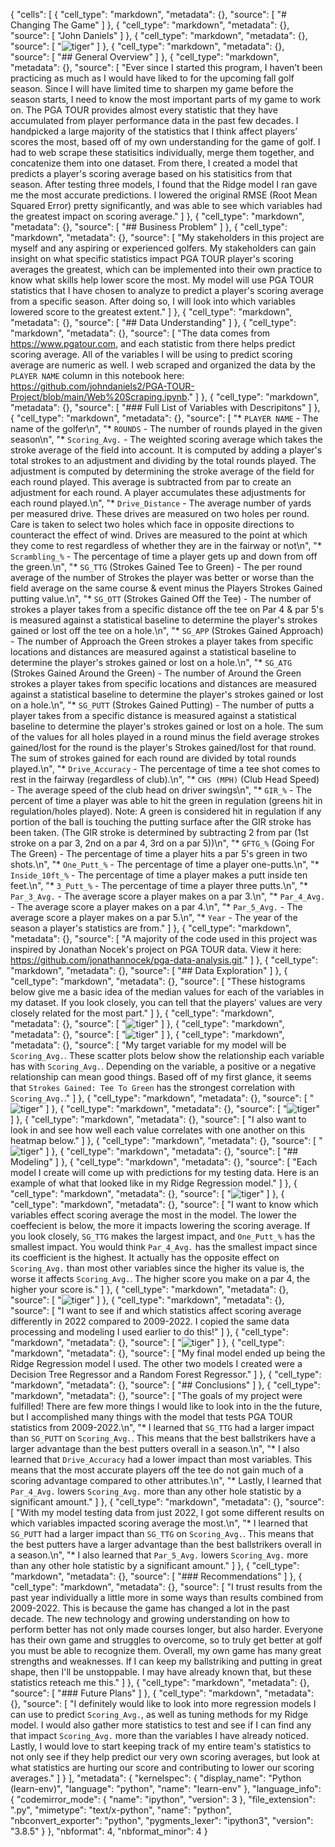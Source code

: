{
 "cells": [
  {
   "cell_type": "markdown",
   "metadata": {},
   "source": [
    "# Changing The Game"
   ]
  },
  {
   "cell_type": "markdown",
   "metadata": {},
   "source": [
    "John Daniels"
   ]
  },
  {
   "cell_type": "markdown",
   "metadata": {},
   "source": [
    "![tiger](Images/Notebook_Pic.jpeg)"
   ]
  },
  {
   "cell_type": "markdown",
   "metadata": {},
   "source": [
    "## General Overview"
   ]
  },
  {
   "cell_type": "markdown",
   "metadata": {},
   "source": [
    "Ever since I started this program, I haven’t been practicing as much as I would have liked to for the upcoming fall golf season. Since I will have limited time to sharpen my game before the season starts, I need to know the most important parts of my game to work on. The PGA TOUR provides almost every statistic that they have accumulated from player performance data in the past few decades. I handpicked a large majority of the statistics that I think affect players’ scores the most, based off of my own understanding for the game of golf. I had to web scrape these statisitics individually, merge them together, and concatenize them into one dataset. From there, I created a model that predicts a player's scoring average based on his statisitics from that season. After testing three models, I found that the Ridge model I ran gave me the most accurate predictions. I lowered the original RMSE (Root Mean Squared Error) pretty significantly, and was able to see which variables had the greatest impact on scoring average."
   ]
  },
  {
   "cell_type": "markdown",
   "metadata": {},
   "source": [
    "## Business Problem"
   ]
  },
  {
   "cell_type": "markdown",
   "metadata": {},
   "source": [
    "My stakeholders in this project are myself and any aspiring or experienced golfers. My stakeholders can gain insight on what specific statistics impact PGA TOUR player's scoring averages the greatest, which can be implemented into their own practice to know what skills help lower score the most. My model will use PGA TOUR statistics that I have chosen to analyze to predict a player's scoring average from a specific season. After doing so, I will look into which variables lowered score to the greatest extent."
   ]
  },
  {
   "cell_type": "markdown",
   "metadata": {},
   "source": [
    "## Data Understanding"
   ]
  },
  {
   "cell_type": "markdown",
   "metadata": {},
   "source": [
    "The data comes from https://www.pgatour.com, and each statistic from there helps predict scoring average. All of the variables I will be using to predict scoring average are numeric as well. I web scraped and organized the data by the `PLAYER NAME` column in this notebook here: https://github.com/johndaniels2/PGA-TOUR-Project/blob/main/Web%20Scraping.ipynb."
   ]
  },
  {
   "cell_type": "markdown",
   "metadata": {},
   "source": [
    "### Full List of Variables with Descripitons"
   ]
  },
  {
   "cell_type": "markdown",
   "metadata": {},
   "source": [
    "* `PLAYER NAME` - The name of the golfer\n",
    "* `ROUNDS` - The number of rounds played in the given season\n",
    "* `Scoring_Avg.` - The weighted scoring average which takes the stroke average of the field into account. It is computed by adding a player's total strokes to an adjustment and dividing by the total rounds played. The adjustment is computed by determining the stroke average of the field for each round played. This average is subtracted from par to create an adjustment for each round. A player accumulates these adjustments for each round played.\n",
    "* `Drive_Distance` - The average number of yards per measured drive. These drives are measured on two holes per round. Care is taken to select two holes which face in opposite directions to counteract the effect of wind. Drives are measured to the point at which they come to rest regardless of whether they are in the fairway or not\n",
    "* `Scrambling_%` - The percentage of time a player gets up and down from off the green.\n",
    "* `SG_TTG` (Strokes Gained Tee to Green) - The per round average of the number of Strokes the player was better or worse than the field average on the same course & event minus the Players Strokes Gained putting value.\n",
    "* `SG_OTT` (Strokes Gained Off the Tee) - The number of strokes a player takes from a specific distance off the tee on Par 4 & par 5's is measured against a statistical baseline to determine the player's strokes gained or lost off the tee on a hole.\n",
    "* `SG_APP` (Strokes Gained Approach) - The number of Approach the Green strokes a player takes from specific locations and distances are measured against a statistical baseline to determine the player's strokes gained or lost on a hole.\n",
    "* `SG_ATG` (Strokes Gained Around the Green) - The number of Around the Green strokes a player takes from specific locations and distances are measured against a statistical baseline to determine the player's strokes gained or lost on a hole.\n",
    "* `SG_PUTT` (Strokes Gained Putting) - The number of putts a player takes from a specific distance is measured against a statistical baseline to determine the player's strokes gained or lost on a hole. The sum of the values for all holes played in a round minus the field average strokes gained/lost for the round is the player's Strokes gained/lost for that round. The sum of strokes gained for each round are divided by total rounds played.\n",
    "* `Drive_Accuracy` - The percentage of time a tee shot comes to rest in the fairway (regardless of club).\n",
    "* `CHS (MPH)` (Club Head Speed) - The average speed of the club head on driver swings\n",
    "* `GIR_%` - The percent of time a player was able to hit the green in regulation (greens hit in regulation/holes played). Note: A green is considered hit in regulation if any portion of the ball is touching the putting surface after the GIR stroke has been taken. (The GIR stroke is determined by subtracting 2 from par (1st stroke on a par 3, 2nd on a par 4, 3rd on a par 5))\n",
    "* `GFTG_%` (Going For The Green) - The percentage of time a player hits a par 5's green in two shots.\n",
    "* `One_Putt_%` - The percentage of time a player one-putts.\n",
    "* `Inside_10ft_%` - The percentage of time a player makes a putt inside ten feet.\n",
    "* `3_Putt_%` - The percentage of time a player three putts.\n",
    "* `Par_3_Avg.` - The average score a player makes on a par 3.\n",
    "* `Par_4_Avg.` - The average score a player makes on a par 4.\n",
    "* `Par_5_Avg.` - The average score a player makes on a par 5.\n",
    "* `Year` - The year of the season a player's statistics are from."
   ]
  },
  {
   "cell_type": "markdown",
   "metadata": {},
   "source": [
    "A majority of the code used in this project was inspired by Jonathan Nocek's project on PGA TOUR data. View it here: https://github.com/jonathannocek/pga-data-analysis.git."
   ]
  },
  {
   "cell_type": "markdown",
   "metadata": {},
   "source": [
    "## Data Exploration"
   ]
  },
  {
   "cell_type": "markdown",
   "metadata": {},
   "source": [
    "These histograms below give me a basic idea of the median values for each of the variables in my dataset. If you look closely, you can tell that the players' values are very closely related for the most part."
   ]
  },
  {
   "cell_type": "markdown",
   "metadata": {},
   "source": [
    "![tiger](Images/Hist_1.jpeg)"
   ]
  },
  {
   "cell_type": "markdown",
   "metadata": {},
   "source": [
    "![tiger](Images/Hist_2.jpeg)"
   ]
  },
  {
   "cell_type": "markdown",
   "metadata": {},
   "source": [
    "My target variable for my model will be `Scoring_Avg.`. These scatter plots below show the relationship each variable has with `Scoring_Avg.`. Depending on the variable, a positive or a negative relationship can mean good things. Based off of my first glance, it seems that `Strokes Gained: Tee To Green` has the strongest correlation with `Scoring_Avg.`."
   ]
  },
  {
   "cell_type": "markdown",
   "metadata": {},
   "source": [
    "![tiger](Images/Scat_1.jpeg)"
   ]
  },
  {
   "cell_type": "markdown",
   "metadata": {},
   "source": [
    "![tiger](Images/Scat_2.jpeg)"
   ]
  },
  {
   "cell_type": "markdown",
   "metadata": {},
   "source": [
    "I also want to look in and see how well each value correlates with one another on this heatmap below."
   ]
  },
  {
   "cell_type": "markdown",
   "metadata": {},
   "source": [
    "![tiger](Images/Heatmap.jpeg)"
   ]
  },
  {
   "cell_type": "markdown",
   "metadata": {},
   "source": [
    "## Modeling"
   ]
  },
  {
   "cell_type": "markdown",
   "metadata": {},
   "source": [
    "Each model I create will come up with predictions for my testing data. Here is an example of what that looked like in my Ridge Regression model."
   ]
  },
  {
   "cell_type": "markdown",
   "metadata": {},
   "source": [
    "![tiger](Images/Model.jpeg)"
   ]
  },
  {
   "cell_type": "markdown",
   "metadata": {},
   "source": [
    "I want to know which variables effect scoring average the most in the model. The lower the coeffecient is below, the more it impacts lowering the scoring average. If you look closely, `SG_TTG` makes the largest impact, and `One_Putt_%` has the smallest impact. You would think `Par_4_Avg.` has the smallest impact since its coefficient is the highest. It actually has the opposite effect on `Scoring_Avg.` than most other variables since the higher its value is, the worse it affects `Scoring_Avg.`. The higher score you make on a par 4, the higher your score is."
   ]
  },
  {
   "cell_type": "markdown",
   "metadata": {},
   "source": [
    "![tiger](Images/Coefficients.jpeg)"
   ]
  },
  {
   "cell_type": "markdown",
   "metadata": {},
   "source": [
    "I want to see if and which statistics affect scoring average differently in 2022 compared to 2009-2022. I copied the same data processing and modeling I used earlier to do this!"
   ]
  },
  {
   "cell_type": "markdown",
   "metadata": {},
   "source": [
    "![tiger](Images/Coefficients_2022.jpeg)"
   ]
  },
  {
   "cell_type": "markdown",
   "metadata": {},
   "source": [
    "My final model ended up being the Ridge Regression model I used. The other two models I created were a Decision Tree Regressor and a Random Forest Regressor."
   ]
  },
  {
   "cell_type": "markdown",
   "metadata": {},
   "source": [
    "## Conclusions"
   ]
  },
  {
   "cell_type": "markdown",
   "metadata": {},
   "source": [
    "The goals of my project were fulfilled! There are few more things I would like to look into in the the future, but I accomplished many things with the model that tests PGA TOUR statistics from 2009-2022.\n",
    "* I learned that `SG_TTG` had a larger impact than `SG_PUTT` on `Scoring_Avg.`. This means that the best ballstrikers have a larger advantage than the best putters overall in a season.\n",
    "* I also learned that `Drive_Accuracy` had a lower impact than most variables. This means that the most accurate players off the tee do not gain much of a scoring advantage compared to other attributes.\n",
    "* Lastly, I learned that `Par_4_Avg.` lowers `Scoring_Avg.` more than any other hole statistic by a significant amount."
   ]
  },
  {
   "cell_type": "markdown",
   "metadata": {},
   "source": [
    "With my model testing data from just 2022, I got some different results on which variables impacted scoring average the most.\n",
    "* I learned that `SG_PUTT` had a larger impact than `SG_TTG` on `Scoring_Avg.`. This means that the best putters have a larger advantage than the best ballstrikers overall in a season.\n",
    "* I also learned that `Par_5_Avg.` lowers `Scoring_Avg.` more than any other hole statistic by a significant amount."
   ]
  },
  {
   "cell_type": "markdown",
   "metadata": {},
   "source": [
    "### Recommendations"
   ]
  },
  {
   "cell_type": "markdown",
   "metadata": {},
   "source": [
    "I trust results from the past year individually a little more in some ways than results combined from 2009-2022. This is because the game has changed a lot in the past decade. The new technology and growing understanding on how to perform better has not only made courses longer, but also harder. Everyone has their own game and struggles to overcome, so to truly get better at golf you must be able to recognize them. Overall, my own game has many great strengths and weaknesses. If I can keep my ballstriking and putting in great shape, then I'll be unstoppable. I may have already known that, but these statistics reteach me this."
   ]
  },
  {
   "cell_type": "markdown",
   "metadata": {},
   "source": [
    "### Future Plans"
   ]
  },
  {
   "cell_type": "markdown",
   "metadata": {},
   "source": [
    "I definitely would like to look into more regression models I can use to predict `Scoring_Avg.`, as well as tuning methods for my Ridge model. I would also gather more statistics to test and see if I can find any that impact `Scoring_Avg.` more than the variables I have already noticed. Lastly, I would love to start keeping track of my entire team's statistics to not only see if they help predict our very own scoring averages, but look at what statistics are hurting our score and contributing to lower our scoring averages."
   ]
  }
 ],
 "metadata": {
  "kernelspec": {
   "display_name": "Python (learn-env)",
   "language": "python",
   "name": "learn-env"
  },
  "language_info": {
   "codemirror_mode": {
    "name": "ipython",
    "version": 3
   },
   "file_extension": ".py",
   "mimetype": "text/x-python",
   "name": "python",
   "nbconvert_exporter": "python",
   "pygments_lexer": "ipython3",
   "version": "3.8.5"
  }
 },
 "nbformat": 4,
 "nbformat_minor": 4
}
